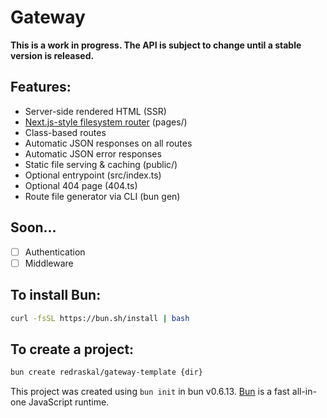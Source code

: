 # Gateway

**This is a work in progress. The API is subject to change until a stable version is released.**

## Features:

* Server-side rendered HTML (SSR)
* [Next.js-style filesystem router](https://bun.sh/docs/api/file-system-router) (pages/)
* Class-based routes
* Automatic JSON responses on all routes
* Automatic JSON error responses
* Static file serving & caching (public/)
* Optional entrypoint (src/index.ts)
* Optional 404 page (404.ts)
* Route file generator via CLI (bun gen)

## Soon...
- [ ] Authentication
- [ ] Middleware

## To install Bun:
```bash
curl -fsSL https://bun.sh/install | bash
```

## To create a project:

```bash
bun create redraskal/gateway-template {dir}
```

This project was created using `bun init` in bun v0.6.13. [Bun](https://bun.sh) is a fast all-in-one JavaScript runtime.
